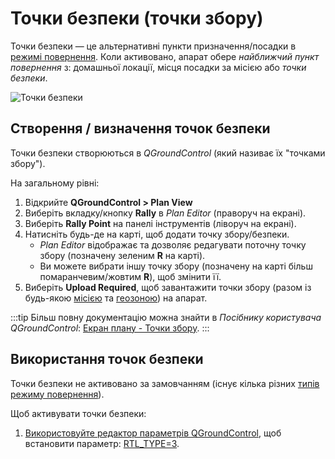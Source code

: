 # Точки безпеки (точки збору)

Точки безпеки — це альтернативні пункти призначення/посадки в [режимі повернення](../flight_modes/return.md). Коли активовано, апарат обере *найближчий пункт повернення* з: домашньої локації, місця посадки за місією або *точки безпеки*.

![Точки безпеки](../../assets/qgc/plan/rally_point/rally_points.jpg)

## Створення / визначення точок безпеки

Точки безпеки створюються в *QGroundControl* (який називає їх "точками збору").

На загальному рівні:
1. Відкрийте **QGroundControl > Plan View**
1. Виберіть вкладку/кнопку **Rally** в *Plan Editor* (праворуч на екрані).
1. Виберіть **Rally Point** на панелі інструментів (ліворуч на екрані).
1. Натисніть будь-де на карті, щоб додати точку збору/безпеки.
   - *Plan Editor* відображає та дозволяє редагувати поточну точку збору (позначену зеленим **R** на карті).
   - Ви можете вибрати іншу точку збору (позначену на карті більш помаранчевим/жовтим **R**), щоб змінити її.
1. Виберіть **Upload Required**, щоб завантажити точки збору (разом із будь-якою [місією](../flying/missions.md) та [геозоною](../flying/geofence.md)) на апарат.

:::tip
Більш повну документацію можна знайти в *Посібнику користувача QGroundControl*: [Екран плану - Точки збору](https://docs.qgroundcontrol.com/master/en/PlanView/PlanRallyPoints.html).
:::

## Використання точок безпеки

Точки безпеки не активовано за замовчанням (існує кілька різних [типів режиму повернення](../flight_modes/return.md#return_types)).

Щоб активувати точки безпеки:
1. [Використовуйте редактор параметрів QGroundControl](../advanced_config/parameters.md), щоб встановити параметр: [RTL_TYPE=3](../advanced_config/parameter_reference.md#RTL_TYPE).
